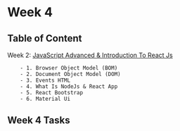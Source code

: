 # Week 4

## Table of Content
  
  Week 2: [JavaScript Advanced & Introduction To React Js]()
  
        - 1. Browser Object Model (BOM)
        - 2. Document Object Model (DOM)
        - 3. Events HTML
        - 4. What Is NodeJs & React App
        - 5. React Bootstrap
        - 6. Material Ui


## Week 4 Tasks


